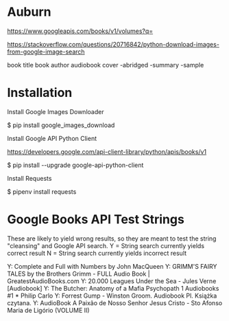 # Auburn

https://www.googleapis.com/books/v1/volumes?q=

https://stackoverflow.com/questions/20716842/python-download-images-from-google-image-search

book title book author audiobook cover -abridged -summary -sample

# Installation

Install Google Images Downloader

$ pip install google_images_download

Install Google API Python Client

https://developers.google.com/api-client-library/python/apis/books/v1

$ pip install --upgrade google-api-python-client

Install Requests

$ pipenv install requests

# Google Books API Test Strings

These are likely to yield wrong results, so they are meant to test the string "cleansing" and Google API search.
Y = String search currently yields correct result
N = String search currently yields incorrect result

Y: Complete and Full with Numbers by John MacQueen
Y: GRIMM'S FAIRY TALES by the Brothers Grimm - FULL Audio Book | GreatestAudioBooks.com
Y: 20.000 Leagues Under the Sea - Jules Verne [Audiobook]
Y: The Butcher: Anatomy of a Mafia Psychopath 1 Audiobooks #1 * Philip Carlo 
Y: Forrest Gump - Winston Groom. Audiobook Pl. Książka czytana.
Y: AudioBook A Paixão de Nosso Senhor Jesus Cristo - Sto Afonso Maria de Ligório (VOLUME II)